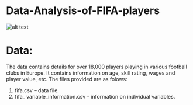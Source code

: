 # Data-Analysis-of-FIFA-players
![alt text](https://www.exasol.com/wp-content/uploads/2019/05/football-analytics-sports.jpg)
# Data:
The data contains details for over 18,000 players playing in various football clubs in Europe. It contains information on age, skill rating, wages and player value, etc. The files provided are as folows: 
1. fifa.csv – data file.
2. fifa_ variable_information.csv - information on individual variables.
